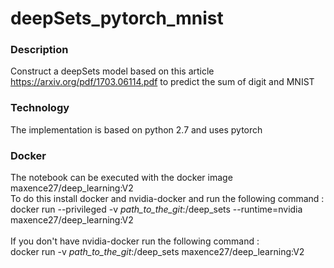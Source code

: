 # deepSets_pytorch_mnist
### Description
Construct a deepSets model based on this article https://arxiv.org/pdf/1703.06114.pdf to predict the sum of digit and MNIST

### Technology
The implementation is based on python 2.7 and uses pytorch

### Docker
The notebook can be executed with the docker image maxence27/deep_learning:V2 <br>
To do this install docker and nvidia-docker and run the following command : <br>
docker run --privileged -v *path_to_the_git*:/deep_sets --runtime=nvidia maxence27/deep_learning:V2
<br>
<br>
If you don't have nvidia-docker run the following command : <br>
docker run -v *path_to_the_git*:/deep_sets maxence27/deep_learning:V2
